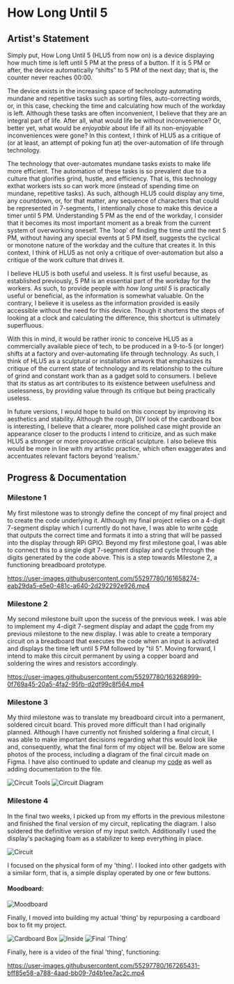 # How Long Until 5

## Artist's Statement

Simply put, How Long Until 5 (HLU5 from now on) is a device displaying how much time is left until 5 PM at the press of a button. If it is 5 PM or after, the device automatically “shifts” to 5 PM of the next day; that is, the counter never reaches 00:00.

The device exists in the increasing space of technology automating mundane and repetitive tasks such as sorting files, auto-correcting words, or, in this case, checking the time and calculating how much of the workday is left. Although these tasks are often inconvenient, I believe that they are an integral part of life. After all, what would life be without inconvenience? Or, better yet, what would be _enjoyable_ about life if all its non-enjoyable inconveniences were gone? In this context, I think of HLU5 as a critique of (or at least, an attempt of poking fun at) the over-automation of life through technology.

The technology that over-automates mundane tasks exists to make life more efficient. The automation of these tasks is so prevalent due to a culture that glorifies grind, hustle, and efficiency. That is, this technology exthat workers ists so can work more (instead of spending time on mundane, repetitive tasks). As such, although HLU5 could display any time, any countdown, or, for that matter, any sequence of characters that could be represented in 7-segments, I intentionally chose to make this device a timer until 5 PM. Understanding 5 PM as the end of the workday, I consider that it becomes its most important moment as a break from the current system of overworking oneself. The ‘loop’ of finding the time until the next 5 PM, without having any special events at 5 PM itself, suggests the cyclical or monotone nature of the workday and the culture that creates it. In this context, I think of HLU5 as not only a critique of over-automation but also a critique of the work culture that drives it.

I believe HLU5 is both useful and useless. It is first useful because, as established previously, 5 PM is an essential part of the workday for the workers. As such, to provide people with _how long until 5_ is practically useful or beneficial, as the information is somewhat valuable. On the contrary, I believe it is useless as the information provided is easily accessible without the need for this device. Though it shortens the steps of looking at a clock and calculating the difference, this shortcut is ultimately superfluous.

With this in mind, it would be rather ironic to conceive HLU5 as a commercially available piece of tech, to be produced in a 9-to-5 (or longer) shifts at a factory and over-automating life through technology. As such, I think of HLU5 as a sculptural or installation artwork that emphasizes its critique of the current state of technology and its relationship to the culture of grind and constant work than as a gadget sold to consumers. I believe that its status as art contributes to its existence between usefulness and uselessness, by providing value through its critique but being practically useless.  

In future versions, I would hope to build on this concept by improving its aesthetics and stability. Although the rough, DIY look of the cardboard box is interesting, I believe that a clearer, more polished case might provide an appearance closer to the products I intend to criticize, and as such make HLU5 a stronger or more provocative critical sculpture. I also believe this would be more in line with my artistic practice, which often exaggerates and accentuates relevant factors beyond ‘realism.’


## Progress & Documentation

### Milestone 1

My first milestone was to strongly define the concept of my final project and to create the code underlying it. Although my final project relies on a 4-digit 7-segment display which I currently do not have, I was able to write [code](code/milestone-1.py) that outputs the correct time and formats it into a string that will be passed into the display through RPi GPIO. Beyond my first milestone goal, I was able to connect this to a single digit 7-segment display and cycle through the digits generated by the code above. This is a step towards Milestone 2, a functioning breadboard prototype.

https://user-images.githubusercontent.com/55297780/161658274-eab29da5-e5e0-481c-a640-2d292292e926.mp4

### Milestone 2

My second milestone built upon the sucess of the previous week. I was able to implement my 4-digit 7-segment display and adapt the [code](code/milestone-2.py) from my previous milestone to the new display. I was able to create a temporary circuit on a breadboard that executes the code when an input is activated and displays the time left until 5 PM followed by "til 5". Moving forward, I intend to make this circuit permanent by using a copper board and soldering the wires and resistors accordingly.

https://user-images.githubusercontent.com/55297780/163268999-0f769a45-20a5-4fa2-95fb-d2df99c8f564.mp4

### Milestone 3

My third milestone was to translate my breadboard circuit into a permanent, soldered circuit board. This proved more difficult than I had originally planned. Although I have currently not finished soldering a final circuit, I was able to make important decisions regarding what this would look like and, consequently, what the final form of my object will be. Below are some photos of the process, including a diagram of the final circuit made on Figma. I have also continued to update and cleanup my [code](code/milestone-3.py) as well as adding documentation to the file.

![Circuit Tools](img/circuit-tools.jpg)
![Circuit Diagram](img/circuit-diagram.png)


### Milestone 4

In the final two weeks, I picked up from my efforts in the previous milestone and finished the final version of my circuit, replicating the diagram. I also soldered the definitive version of my input switch. Additionally I used the display's packaging foam as a stabilizer to keep everything in place.

![Circuit](img/circuit.jpg)

I focused on the physical form of my 'thing'. I looked into other gadgets with a similar form, that is, a simple display operated by one or few buttons.

#### Moodboard:

![Moodboard](img/moodboard.png)

Finally, I moved into building my actual 'thing' by repurposing a cardboard box to fit my project.

![Cardboard Box](img/cardboard-box.jpg)
![Inside](img/inside.jpg)
![Final 'Thing'](img/final.jpg)

Finally, here is a video of the final 'thing', functioning:

https://user-images.githubusercontent.com/55297780/167265431-bff85e58-a788-4aad-bb09-7d4b1ee7ac2c.mp4

